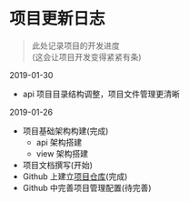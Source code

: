# 项目更新日志

> 此处记录项目的开发进度  
> (这会让项目开发变得紧紧有条)

2019-01-30

* api 项目目录结构调整，项目文件管理更清晰

2019-01-26

* 项目基础架构构建(完成)  
    * api 架构搭建
    * view 架构搭建
* 项目文档撰写(开始)
* Github 上建立[项目仓库](https://github.com/WarehouseManagementSystem/WMS)(完成)
* Github 中完善项目管理配置(待完善)